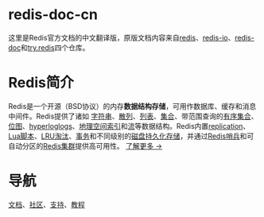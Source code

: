 # redis-doc-cn
这里是Redis官方文档的中文翻译版，原版文档内容来自[redis](https://github.com/redis/redis)、[redis-io](https://github.com/redis/redis-io)、[redis-doc](https://github.com/redis/redis-doc)和[try.redis](https://github.com/redis/try.redis)四个仓库。

# Redis简介
Redis是一个开源（BSD协议）的内存**数据结构存储**，可用作数据库、缓存和消息中间件。Redis提供了诸如
[字符串](/topics/data-types-intro.md#strings)、[散列](/topics/data-types-intro.md#hashes)、[列表](/topics/data-types-intro.md#lists)、[集合](/topics/data-types-intro.md#sets)、带范围查询的[有序集合](/topics/data-types-intro.md#sorted-sets)、[位图](/topics/data-types-intro.md#bitmaps)、[hyperloglogs](/topics/data-types-intro.md#hyperloglogs)、[地理空间索引](/commands/geoadd.md)和[流](/topics/streams-intro.md)等数据结构。Redis内置[replication](/topics/replication.md)、[Lua脚本](/commands/eval.md)、[LRU淘汰](/topics/lru-cache.md)、[事务](/topics/transactions.md)和不同级别的[磁盘持久化存储](/topics/persistence.md)，并通过[Redis哨兵](/topics/sentinel.md)和可自动分区的[Redis集群](/topics/cluster-tutorial.md)提供高可用性。
[了解更多 →](/topics/introduction.md)

# 导航
[文档](/documentation.md)、[社区](/community.md)、[支持](/support.md)、[教程](/tutorial)
